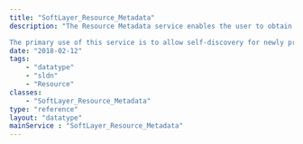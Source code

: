 ```yaml
---
title: "SoftLayer_Resource_Metadata"
description: "The Resource Metadata service enables the user to obtain information regarding the resource from which the request originates. Due to the requirement that the request originate from the backend network of the resource, no API key is necessary to perform the request. 

The primary use of this service is to allow self-discovery for newly provisioned resources, enabling further automated setup by the user. "
date: "2018-02-12"
tags:
    - "datatype"
    - "sldn"
    - "Resource"
classes:
    - "SoftLayer_Resource_Metadata"
type: "reference"
layout: "datatype"
mainService : "SoftLayer_Resource_Metadata"
---
```

